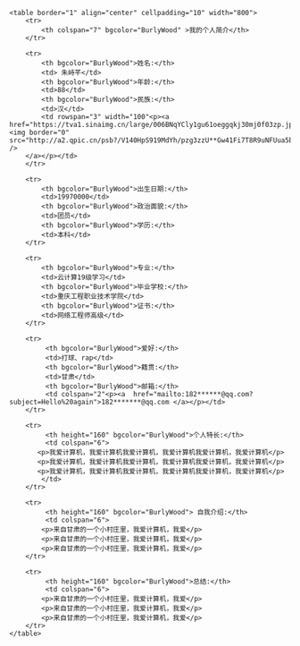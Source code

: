 <html>
	<head>
		<meta charset="utf-8">
		<title>简历</title>
	</head>
 
>
 
	<table border="1" align="center" cellpadding="10" width="800">
		<tr>
			<th colspan="7" bgcolor="BurlyWood" >我的个人简介</th>
		</tr>
 
		<tr>
			<th bgcolor="BurlyWood">姓名:</th>
			<td> 朱峙芊</td>
			<th bgcolor="BurlyWood">年龄:</th>
			<td>88</td>
			<th bgcolor="BurlyWood">民族:</th>
			<td>汉</td>
			<td rowspan="3" width="100"<p><a href="https://tva1.sinaimg.cn/large/006BNqYCly1gu61oeggqkj30mj0f03zp.jpg"><img border="0" src="http://a2.qpic.cn/psb?/V140HpS919MdYh/pzg3zzU**Gw41Fi7T8R9uNFUua5brWbnD3N9Bf8UPKI!/b/dAkBAAAAAAAA&bo=eAB4AAAAAAAFByQ!&rf=viewer_4" />
		</a></p></td>
		</tr>
 
		<tr>
			<th bgcolor="BurlyWood">出生日期:</th>
			<td>19970000</td>
			<th bgcolor="BurlyWood">政治面貌:</th>
			<td>团员</td>
			<th bgcolor="BurlyWood">学历:</th>
			<td>本科</td>
		</tr>
 
		<tr>
			<th bgcolor="BurlyWood">专业:</th>
			<td>云计算19级学习</td>
			<th bgcolor="BurlyWood">毕业学校:</th>
			<td>重庆工程职业技术学院</td>
			<th bgcolor="BurlyWood">证书:</th>
			<td>网络工程师高级</td>
		</tr>
 
		<tr>
			 <th bgcolor="BurlyWood">爱好:</th>
			 <td>打球、rap</td>
			 <th bgcolor="BurlyWood">籍贯:</th>
			 <td>甘肃</td>
			 <th bgcolor="BurlyWood">邮箱:</th>
			 <td colspan="2"<p><a  href="mailto:182******@qq.com?subject=Hello%20again">182*******@qq.com </a></p></td>
		</tr>
 
		<tr>
			 <th height="160" bgcolor="BurlyWood">个人特长:</th>
			 <td colspan="6">
		   <p>我爱计算机，我爱计算机我爱计算机，我爱计算机我爱计算机，我爱计算机</p>
		   <p>我爱计算机，我爱计算机我爱计算机，我爱计算机我爱计算机，我爱计算机</p>
		   <p>我爱计算机，我爱计算机我爱计算机，我爱计算机我爱计算机，我爱计算机</p>
			</td>
		</tr>
 
		<tr>
			 <th height="160" bgcolor="BurlyWood"> 自我介绍:</th>
			 <td colspan="6">
			<p>来自甘肃的一个小村庄里，我爱计算机，我爱</p>
			<p>来自甘肃的一个小村庄里，我爱计算机，我爱</p>
			<p>来自甘肃的一个小村庄里，我爱计算机，我爱</p>
		</tr>
 
		<tr>
			 <th height="160" bgcolor="BurlyWood">总结:</th>
			 <td colspan="6">
			<p>来自甘肃的一个小村庄里，我爱计算机，我爱</p>
			<p>来自甘肃的一个小村庄里，我爱计算机，我爱</p>
			<p>来自甘肃的一个小村庄里，我爱计算机，我爱</p>
		</tr>
	</table>
</body>
 
</html>
